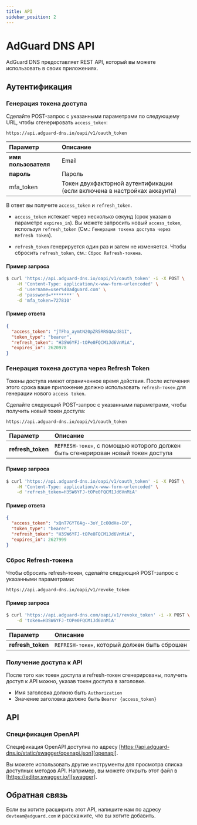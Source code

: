 ```yaml
---
title: API
sidebar_position: 2
---
```


# AdGuard DNS API

AdGuard DNS предоставляет REST API, который вы можете использовать в своих приложениях.

## Аутентификация

### Генерация токена доступа

Сделайте POST-запрос с указанными параметрами по следующему URL, чтобы сгенерировать `access_token`:

`https://api.adguard-dns.io/oapi/v1/oauth_token`

| Параметр             | Описание                                                                 |
|:-------------------- |:------------------------------------------------------------------------ |
| **имя пользователя** | Email                                                                    |
| **пароль**           | Пароль                                                                   |
| mfa_token            | Токен двухфакторной аутентификации (если включена в настройках аккаунта) |

В ответ вы получите `access_token` и `refresh_token`.

- `access_token` истекает через несколько секунд (срок указан в параметре `expires_in`). Вы можете запросить новый `access_token`, используя `refresh_token` (См.: `Генерация токена доступа через Refresh Token`).

- `refresh_token` генерируется один раз и затем не изменяется. Чтобы сбросить `refresh_token`, см.: `Сброс Refresh-токена`.

#### Пример запроса

```bash
$ curl 'https://api.adguard-dns.io/oapi/v1/oauth_token' -i -X POST \
    -H 'Content-Type: application/x-www-form-urlencoded' \
    -d 'username=user%40adguard.com' \
    -d 'password=********' \
    -d 'mfa_token=727810'
```

#### Пример ответа

```json
{
  "access_token": "jTFho_aymtN20pZR5RRSQAzd81I",
  "token_type": "bearer",
  "refresh_token": "H3SW6YFJ-tOPe0FQCM1Jd6VnMiA",
  "expires_in": 2620978
}
```

### Генерация токена доступа через Refresh Token

Токены доступа имеют ограниченное время действия. После истечения этого срока ваше приложение должно использовать `refresh-токен` для генерации нового `access token`.

Сделайте следующий POST-запрос с указанными параметрами, чтобы получить новый токен доступа:

`https://api.adguard-dns.io/oapi/v1/oauth_token`

| Параметр          | Описание                                                                         |
|:----------------- |:-------------------------------------------------------------------------------- |
| **refresh_token** | `REFRESH-токен`, с помощью которого должен быть сгенерирован новый токен доступа |

#### Пример запроса

```bash
$ curl 'https://api.adguard-dns.io/oapi/v1/oauth_token' -i -X POST \
    -H 'Content-Type: application/x-www-form-urlencoded' \
    -d 'refresh_token=H3SW6YFJ-tOPe0FQCM1Jd6VnMiA'
```

#### Пример ответа

```json
{
  "access_token": "xQnT7GYT6Ag--3oY_EcOOdXe-I0",
  "token_type": "bearer",
  "refresh_token": "H3SW6YFJ-tOPe0FQCM1Jd6VnMiA",
  "expires_in": 2627999
}
```

### Сброс Refresh-токена

Чтобы сбросить refresh-токен, сделайте следующий POST-запрос с указанными параметрами:

`https://api.adguard-dns.io/oapi/v1/revoke_token`

#### Пример запроса

```bash
$ curl 'https://api.adguard-dns.com/oapi/v1/revoke_token' -i -X POST \
    -d 'token=H3SW6YFJ-tOPe0FQCM1Jd6VnMiA'
```
| Параметр          | Описание                                     |
|:----------------- |:-------------------------------------------- |
| **refresh_token** | `REFRESH-токен`, который должен быть сброшен |

### Получение доступа к API

После того как токен доступа и refresh-токен сгенерированы, получить доступ к API можно, указав токен доступа в заголовке.

- Имя заголовка должно быть `Authorization`
- Значение заголовка должно быть `Bearer {access_token}`

## API

### Спецификация OpenAPI

Спецификация OpenAPI доступна по адресу [https://api.adguard-dns.io/static/swagger/openapi.json][openapi].

Вы можете использовать другие инструменты для просмотра списка доступных методов API. Например, вы можете открыть этот файл в [https://editor.swagger.io/][swagger].

## Обратная связь

Если вы хотите расширить этот API, напишите нам по адресу `devteam@adguard.com` и расскажите, что вы хотите добавить.

[openapi]: https://api.adguard-dns.io/static/swagger/openapi.json
[swagger]: https://editor.swagger.io/

